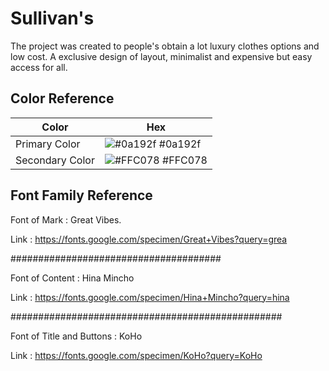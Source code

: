 
# Sullivan's

The project was created to people's obtain a lot luxury clothes options and low cost. A exclusive design of layout, minimalist and expensive but easy access for all. 
## Color Reference

| Color             | Hex                                                                |
| ----------------- | ------------------------------------------------------------------ |
| Primary Color | ![#0a192f](https://via.placeholder.com/10/0a192f?text=+) #0a192f |
| Secondary Color | ![#FFC078](https://via.placeholder.com/10/f8f8f8?text=+) #FFC078 |



## Font Family Reference
Font of Mark : Great Vibes.

Link : https://fonts.google.com/specimen/Great+Vibes?query=grea

######################################

Font of Content : Hina Mincho

Link : https://fonts.google.com/specimen/Hina+Mincho?query=hina

#################################################

Font of Title and Buttons : KoHo

Link : https://fonts.google.com/specimen/KoHo?query=KoHo